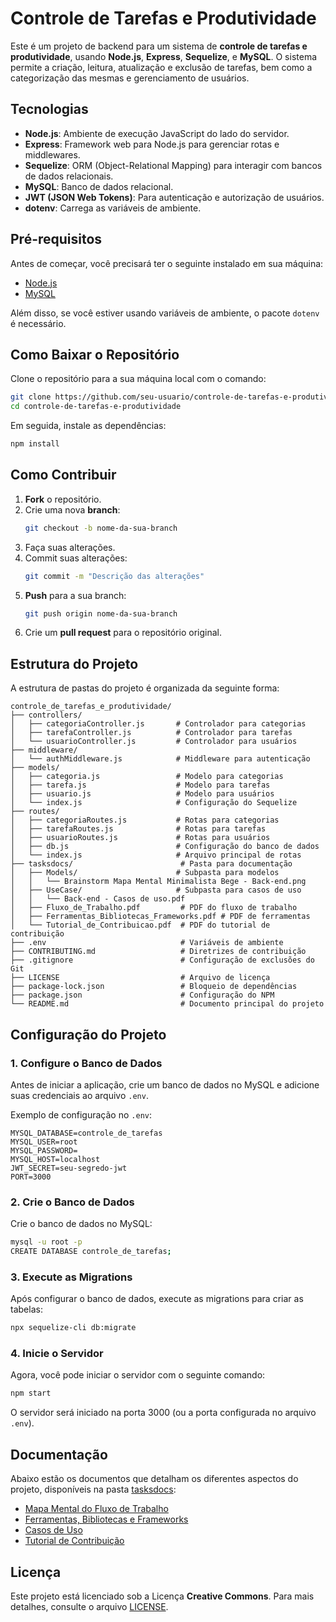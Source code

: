 # Controle de Tarefas e Produtividade

Este é um projeto de backend para um sistema de **controle de tarefas e produtividade**, usando **Node.js**, **Express**, **Sequelize**, e **MySQL**. O sistema permite a criação, leitura, atualização e exclusão de tarefas, bem como a categorização das mesmas e gerenciamento de usuários.

## Tecnologias

- **Node.js**: Ambiente de execução JavaScript do lado do servidor.
- **Express**: Framework web para Node.js para gerenciar rotas e middlewares.
- **Sequelize**: ORM (Object-Relational Mapping) para interagir com bancos de dados relacionais.
- **MySQL**: Banco de dados relacional.
- **JWT (JSON Web Tokens)**: Para autenticação e autorização de usuários.
- **dotenv**: Carrega as variáveis de ambiente.

## Pré-requisitos

Antes de começar, você precisará ter o seguinte instalado em sua máquina:

- [Node.js](https://nodejs.org/)
- [MySQL](https://www.mysql.com/)

Além disso, se você estiver usando variáveis de ambiente, o pacote `dotenv` é necessário.

## Como Baixar o Repositório

Clone o repositório para a sua máquina local com o comando:

```bash
git clone https://github.com/seu-usuario/controle-de-tarefas-e-produtividade.git
cd controle-de-tarefas-e-produtividade
```

Em seguida, instale as dependências:

```bash
npm install
```

## Como Contribuir

1. **Fork** o repositório.
2. Crie uma nova **branch**:
   ```bash
   git checkout -b nome-da-sua-branch
   ```
3. Faça suas alterações.
4. Commit suas alterações:
   ```bash
   git commit -m "Descrição das alterações"
   ```
5. **Push** para a sua branch:
   ```bash
   git push origin nome-da-sua-branch
   ```
6. Crie um **pull request** para o repositório original.

## Estrutura do Projeto

A estrutura de pastas do projeto é organizada da seguinte forma:

```
controle_de_tarefas_e_produtividade/
├── controllers/
│   ├── categoriaController.js       # Controlador para categorias
│   ├── tarefaController.js          # Controlador para tarefas
│   └── usuarioController.js         # Controlador para usuários
├── middleware/
│   └── authMiddleware.js            # Middleware para autenticação
├── models/
│   ├── categoria.js                 # Modelo para categorias
│   ├── tarefa.js                    # Modelo para tarefas
│   ├── usuario.js                   # Modelo para usuários
│   └── index.js                     # Configuração do Sequelize
├── routes/
│   ├── categoriaRoutes.js           # Rotas para categorias
│   ├── tarefaRoutes.js              # Rotas para tarefas
│   ├── usuarioRoutes.js             # Rotas para usuários
│   ├── db.js                        # Configuração do banco de dados
│   └── index.js                     # Arquivo principal de rotas
├── tasksdocs/                        # Pasta para documentação
│   ├── Models/                      # Subpasta para modelos
│   │   └── Brainstorm Mapa Mental Minimalista Bege - Back-end.png
│   ├── UseCase/                     # Subpasta para casos de uso
│   │   └── Back-end - Casos de uso.pdf
│   ├── Fluxo_de_Trabalho.pdf         # PDF do fluxo de trabalho
│   ├── Ferramentas_Bibliotecas_Frameworks.pdf # PDF de ferramentas
│   └── Tutorial_de_Contribuicao.pdf  # PDF do tutorial de contribuição
├── .env                              # Variáveis de ambiente
├── CONTRIBUTING.md                   # Diretrizes de contribuição
├── .gitignore                        # Configuração de exclusões do Git
├── LICENSE                           # Arquivo de licença
├── package-lock.json                 # Bloqueio de dependências
├── package.json                      # Configuração do NPM
└── README.md                         # Documento principal do projeto
```

## Configuração do Projeto

### 1. Configure o Banco de Dados

Antes de iniciar a aplicação, crie um banco de dados no MySQL e adicione suas credenciais ao arquivo `.env`.

Exemplo de configuração no `.env`:

```env
MYSQL_DATABASE=controle_de_tarefas
MYSQL_USER=root
MYSQL_PASSWORD=
MYSQL_HOST=localhost
JWT_SECRET=seu-segredo-jwt
PORT=3000
```

### 2. Crie o Banco de Dados

Crie o banco de dados no MySQL:

```bash
mysql -u root -p
CREATE DATABASE controle_de_tarefas;
```

### 3. Execute as Migrations

Após configurar o banco de dados, execute as migrations para criar as tabelas:

```bash
npx sequelize-cli db:migrate
```

### 4. Inicie o Servidor

Agora, você pode iniciar o servidor com o seguinte comando:

```bash
npm start
```

O servidor será iniciado na porta 3000 (ou a porta configurada no arquivo `.env`).

## Documentação

Abaixo estão os documentos que detalham os diferentes aspectos do projeto, disponíveis na pasta [tasksdocs](./tasksdocs/):

- [Mapa Mental do Fluxo de Trabalho](./tasksdocs/Models/Brainstorm%20Mapa%20Mental%20Minimalista%20Bege%20-%20Back-end.png)
- [Ferramentas, Bibliotecas e Frameworks](./tasksdocs/Ferramentas_Bibliotecas_Frameworks.pdf)
- [Casos de Uso](./tasksdocs/UseCase/Back-end%20-%20Casos%20de%20uso.pdf)
- [Tutorial de Contribuição](./tasksdocs/Tutorial_de_Contribuicao.pdf)

## Licença

Este projeto está licenciado sob a Licença **Creative Commons**. Para mais detalhes, consulte o arquivo [LICENSE](./LICENSE).
